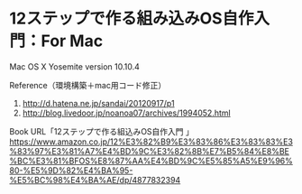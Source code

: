 # 12ステップで作る組み込みOS自作入門：For Mac
Mac OS X Yosemite version 10.10.4  

Reference（環境構築＋mac用コード修正）
1. http://d.hatena.ne.jp/sandai/20120917/p1  
2. http://blog.livedoor.jp/noanoa07/archives/1994052.html  

Book URL「12ステップで作る組込みOS自作入門 」  
https://www.amazon.co.jp/12%E3%82%B9%E3%83%86%E3%83%83%E3%83%97%E3%81%A7%E4%BD%9C%E3%82%8B%E7%B5%84%E8%BE%BC%E3%81%BFOS%E8%87%AA%E4%BD%9C%E5%85%A5%E9%96%80-%E5%9D%82%E4%BA%95-%E5%BC%98%E4%BA%AE/dp/4877832394

